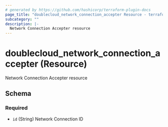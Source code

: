 ```yaml
---
# generated by https://github.com/hashicorp/terraform-plugin-docs
page_title: "doublecloud_network_connection_accepter Resource - terraform-provider-doublecloud"
subcategory: ""
description: |-
  Network Connection Accepter resource
---
```


# doublecloud_network_connection_accepter (Resource)

Network Connection Accepter resource



<!-- schema generated by tfplugindocs -->
## Schema

### Required

- `id` (String) Network Connection ID
